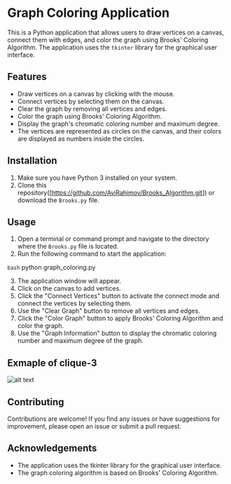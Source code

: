 # Graph Coloring Application

This is a Python application that allows users to draw vertices on a canvas, connect them with edges, and color the graph using Brooks' Coloring Algorithm. The application uses the `tkinter` library for the graphical user interface.

## Features

- Draw vertices on a canvas by clicking with the mouse.
- Connect vertices by selecting them on the canvas.
- Clear the graph by removing all vertices and edges.
- Color the graph using Brooks' Coloring Algorithm.
- Display the graph's chromatic coloring number and maximum degree.
- The vertices are represented as circles on the canvas, and their colors are displayed as numbers inside the circles.

## Installation

1. Make sure you have Python 3 installed on your system.
2. Clone this repository([https://github.com/AviRahimov/Brooks_Algorithm.git]) or download the `Brooks.py` file.

## Usage

1. Open a terminal or command prompt and navigate to the directory where the `Brooks.py` file is located.
2. Run the following command to start the application:

```bash```
python graph_coloring.py

3. The application window will appear.
4. Click on the canvas to add vertices.
5. Click the "Connect Vertices" button to activate the connect mode and connect the vertices by selecting them.
6. Use the "Clear Graph" button to remove all vertices and edges.
7. Click the "Color Graph" button to apply Brooks' Coloring Algorithm and color the graph.
8. Use the "Graph Information" button to display the chromatic coloring number and maximum degree of the graph.

## Exmaple of clique-3 
![alt text](https://github.com/AviRahimov/Brooks_Algorithm/blob/master/graph_coloring.jpg?raw=true)

## Contributing
Contributions are welcome! If you find any issues or have suggestions for improvement, please open an issue or submit a pull request.

## Acknowledgements
- The application uses the tkinter library for the graphical user interface.
- The graph coloring algorithm is based on Brooks' Coloring Algorithm.

